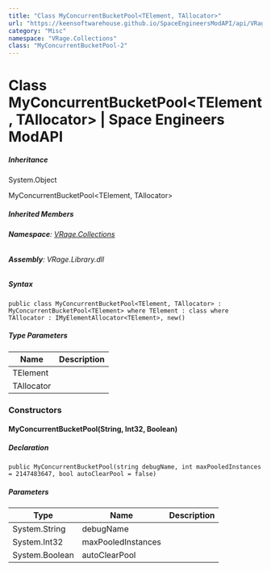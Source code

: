 ```yaml
---
title: "Class MyConcurrentBucketPool<TElement, TAllocator>"
url: "https://keensoftwarehouse.github.io/SpaceEngineersModAPI/api/VRage.Collections.MyConcurrentBucketPool-2.html"
category: "Misc"
namespace: "VRage.Collections"
class: "MyConcurrentBucketPool-2"
---
```


# Class MyConcurrentBucketPool<TElement, TAllocator> | Space Engineers ModAPI

##### Inheritance

System.Object

MyConcurrentBucketPool<TElement, TAllocator>

##### Inherited Members

###### **Namespace**: [VRage.Collections](https://keensoftwarehouse.github.io/SpaceEngineersModAPI/api/VRage.Collections.html)

###### **Assembly**: VRage.Library.dll

##### Syntax

```
public class MyConcurrentBucketPool<TElement, TAllocator> : MyConcurrentBucketPool<TElement> where TElement : class where TAllocator : IMyElementAllocator<TElement>, new()
```

##### Type Parameters

| Name | Description |
| --- | --- |
| TElement |     |
| TAllocator |     |

### [](#constructors)Constructors

#### [](#VRage_Collections_MyConcurrentBucketPool_2__ctor_System_String_System_Int32_System_Boolean_)MyConcurrentBucketPool(String, Int32, Boolean)

##### Declaration

```
public MyConcurrentBucketPool(string debugName, int maxPooledInstances = 2147483647, bool autoClearPool = false)
```

##### Parameters

| Type | Name | Description |
| --- | --- | --- |
| System.String | debugName |     |
| System.Int32 | maxPooledInstances |     |
| System.Boolean | autoClearPool |     |